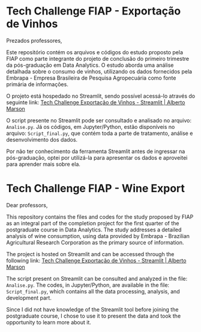 # Tech Challenge FIAP - Exportação de Vinhos 

Prezados professores,

Este repositório contém os arquivos e códigos do estudo proposto pela FIAP como parte integrante do projeto de conclusão do primeiro trimestre da pós-graduação em Data Analytics. O estudo aborda uma análise detalhada sobre o consumo de vinhos, utilizando os dados fornecidos pela Embrapa - Empresa Brasileira de Pesquisa Agropecuária como fonte primária de informações.

O projeto está hospedado no Streamlit, sendo possível acessá-lo através do seguinte link: [Tech Challenge Exportação de Vinhos - Streamlit | Alberto Marson](https://fiaptechchallengeexportacaovinhos-alberto-marson.streamlit.app/)

O script presente no Streamlit pode ser consultado e analisado no arquivo: `Analise.py`. Já os códigos, em Jupyter/Python, estão disponíveis no arquivo: `Script_final.py`, que contém toda a parte de tratamento, análise e desenvolvimento dos dados.

Por não ter conhecimento da ferramenta Streamlit antes de ingressar na pós-graduação, optei por utilizá-la para apresentar os dados e aproveitei para aprender mais sobre ela.

# Tech Challenge FIAP - Wine Export

Dear professors,

This repository contains the files and codes for the study proposed by FIAP as an integral part of the completion project for the first quarter of the postgraduate course in Data Analytics. The study addresses a detailed analysis of wine consumption, using data provided by Embrapa - Brazilian Agricultural Research Corporation as the primary source of information.

The project is hosted on Streamlit and can be accessed through the following link: [Tech Challenge Exportação de Vinhos - Streamlit | Alberto Marson](https://fiaptechchallengeexportacaovinhos-alberto-marson.streamlit.app/)

The script present on Streamlit can be consulted and analyzed in the file: `Analise.py`. The codes, in Jupyter/Python, are available in the file: `Script_final.py`, which contains all the data processing, analysis, and development part.

Since I did not have knowledge of the Streamlit tool before joining the postgraduate course, I chose to use it to present the data and took the opportunity to learn more about it.
